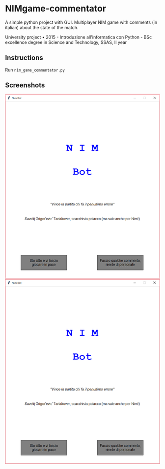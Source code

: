 # NIMgame-commentator
A simple python project with GUI. Multiplayer NIM game with comments (in italian) about the state of the match.

University project • 2015 - Introduzione all'informatica con Python - BSc excellence degree in Science and Technology, SSAS, II year

## Instructions

Run `nim_game_commentator.py`

## Screenshots

![menu](https://github.com/noranta4/NIMgame-commentator/blob/master/img/menu.PNG?raw=true&s=0.5) ![menu](https://github.com/noranta4/NIMgame-commentator/blob/master/img/menu.PNG?raw=true)
